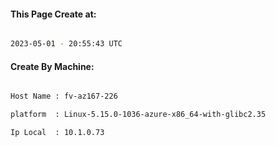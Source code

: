 
   
#### This Page Create at:

```bash

2023-05-01 - 20:55:43 UTC

```

#### Create By Machine:

```bash

Host Name : fv-az167-226

platform  : Linux-5.15.0-1036-azure-x86_64-with-glibc2.35

Ip Local  : 10.1.0.73

```

